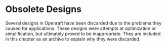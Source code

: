 # Obsolete Designs

Several designs in Openraft have been discarded due to the problems they caused for applications.
These designs were attempts at optimization or simplification, but ultimately proved to be inappropriate.
They are included in this chapter as an archive to explain why they were discarded.
